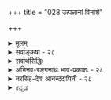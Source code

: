+++
title = "028 उत्पन्नानां विनाशे"

+++
<details><summary>मूलम्</summary>

उत्पन्नानां विनाशे ध्रुवभवितृतया हेत्वपेक्षाविहीने जन्मन्येवोपरोधात्क्षणिकमिह जगत्सर्वमित्यप्यसारम् ।  
लिङ्गं ह्येष्यत्त्वमात्रं जननविधुरता तत्क्षणानुक्षणत्वे तत्त्वं तज्जन्यता वा तदिदमनियमासिद्धिबाधादिदूष्यम् ॥ २८ ॥
</details>

<details><summary>सर्वाङ्कषा - २८</summary>

[[62]]

पुनः विभज्य वैभाषिकोक्तं प्रकारान्तरेण जगतः क्षणिकत्वसाधनप्रकारमाशङ्कय परिहरतिउत्पन्नानामित्यादि । **विनाशे** = ध्वंसे **ध्रुवभवितृतया** = ध्रुवभावित्वेन हेतुना **हेत्वपेक्षाविहीने** = हेतुनिरपेक्षे सिद्धे सति उत्पन्नानां पदार्थानां **जन्मन्येव** = उत्पत्तिसमय एव **निरोधात्** = ध्वंसात् इह सर्वं जगत् **क्षणिकम्** = एकक्षणमात्रवर्तीति सिद्धम् । अयं भावः - नाशाख्यः कश्चन पदार्थः ध्वंसपर्यायः भावरूपोऽभावरूपो वा लौकिकपरीक्षकसर्वसंमतः दुरपह्नवः ।  

स च नित्य इत्यपि,  
अन्यथा ध्वस्तस्य पुनरुन्मज्जनप्रसङ्गः ।  
ध्वंसो यद्य् अनित्यः,  
तर्हि तस्य नाशः कदाचित् स्याद् एव ।  
एवञ्च घटस्य ध्वंसो नाम घटनाशः,  
तस्य **नाशे** = घटनाशस्य नाशे पुनः घट उज्जीवेत् ।  
घटाभावाभावो हि घट एव ।  
अतश्च नित्यत्वादेव सः हेतुनिरपेक्ष इति च स्वतस्सिद्धम् ।  
न च ध्वंसस्य नित्यत्वेऽपि उत्पत्तेर् अङ्गीकारात्,  
तस्य हेतुनिरपेक्षत्वं नास्तीति वाच्यम्;  
उत्पत्तिमतो हि नाशः अनिवार्यः ।  
अत एव हि 'जातस्य हि ध्रुवो मृत्युः' इति भवत्कूटस्थोपदेशः । न च मुद्गराघातादेः ध्वंसं प्रति कारणत्वस्य दृष्टत्वात् न निरपेक्षः ध्वंसः इति वाच्यम्; तेषाम् अभिव्यक्तिकारणत्वेनाप्युपपत्तेः । अपि च मुद्गराघातस्य ध्वंसं प्रति हेतुत्वं तवापि न हीष्टम्; अवयवविश्लेषकरण एव मुद्गराघातस्य त्वयापि पर्यवसानाङ्गीकारात् । न चान्ततः ध्वंसं प्रति प्रतियोगिनः कारणत्वस्यास्माभिरङ्गीकारात् ध्वंसस्य हेतुजन्यत्वं वर्तत एवेति वाच्यम्; पतितोऽसि मदीये जाले । ध्वंसं प्रति प्रतियोगि कारणमिति सत्यम् । ध्वंसस्य समवाय्यसमवायिकारणे तु न स्त एव । प्रतियोगि तु निमित्तकारणम् । अत एव निमित्तस्य प्रतियोगिनः सिद्धौ, ध्वंसे कारणान्तरनिरपेक्षतायाश्च भवताप्यङ्गीकारात्, कालस्य क्षेपे कारणाभावेन, जातस्य मृत्युः ध्रुवस्सिद्धः । न च कालेश्वरादृष्टादीनां कार्यसामान्यकारणानां सत्त्वान्न प्रतियोगिमात्रजन्यो ध्वंस इति वाच्यम्, कालेश्वरादिसद्भाव एव प्रमाणाभावेन, तेषां कारणत्वं हि दण्डापूपायितम् । अतश्च प्रतियोगिनि सिद्धे विवृतवदनेन ध्वंसेन स ग्रस्यत एवेति एकक्षणायूंषि सर्वाणि । अतः उत्पत्तिक्षणमात्रवर्तिनः सर्वे भावा इति जगत् सर्वं क्षणिक इति सिद्धम् । तथा चानुमानम् ' ध्वंसः हेतुनिरपेक्षः, ध्रुवभावित्वात्' इति ॥ 

तदिदं निराकरोति - इत्यप्यसारमिति ।  
कुत इत्यत्राह - लिङ्गं हीत्यादि ।  
हेतुं विकल्पयति एष्यत्त्वम् इत्यादिना ।  

उक्तानुमाने 'ध्रुवभावित्वात्' इति हेतोरर्थः कः ?  

- नियमेन आगामित्व-रूप एष्यत्त्व-सामान्यम् अर्थः ?  
- सदातनत्वम्,  
अत एवोत्पत्ति-रहितत्व-पर्यवसितं सत्ताधौव्यम् अर्थः ?  
- प्रतियोगिनः ध्वंसस्य च समानकालिकत्वमर्थः ?  
- उत प्रतियोगि-क्षणाव्यवहित-समनन्तर-कालिकत्वम् अर्थः ?  
- अथवा प्रतियोग्य्-आत्मकत्वम् एवार्थः ?  
उत प्रतियोगि-जन्यत्वम् अर्थः ?  
ध्रुव-भावि-पदस्य हि  
कथञ्चिद् एत अर्था भवन्ति ॥ 

पदानामर्थस्तु - एष्यत्त्वमात्रम्, सामान्यतः आगामित्वमर्थः । **जननविधुरता** = उत्पत्तिरहितत्वमर्थः । **ध्रुवभावि** = सदातनम् । **तत्क्षणत्वम्** = स एव क्षणः यस्य ध्वंसस्य, **तत्त्वम्** = प्रतियोगिसमानक्षणत्वमर्थः । 

[[63]]



**अनुक्षणत्वम्=तदनुक्षणत्वम्** = प्रतियोगिक्षणसमनन्तरक्षणभावित्वम् अर्थः । क्षणानुक्षणपदयोः द्वंद्वः, ततो भावप्रत्ययः, अनन्तरं प्रतियोगिवाचकतत्पदेन तत्पुरुषः । भावप्रत्ययात्पूर्वं वा तत्पुरुषः । ततश्च तत्क्षणत्वम्, तदनन्तरक्षणत्वं चार्थः । अथवा **तत्त्वम्** = प्रतियोग्यात्मकत्वमर्थः । यद्वा तज्जन्यता **वा** = प्रतियोगिजन्यत्वमर्थः ॥ एवं विकल्पितानां पक्षाणां क्रमाद्दोषानाह - तदिदमित्यादिना । तदिदमिति सामान्ये नपुंसकम् । एवं तोरर्थवर्णनम्, **अनियमासिद्धिबाधादिदूष्यम्** = **अनियमः** = व्यभिचारः । असिद्धिः प्रसिद्धा । बाघश्च प्रसिद्धः । आदिना विरोधस्य ग्रहणम् । एभिः दूष्यम् ॥ 

तत्र प्रथमे एष्यत्त्वे, अनियमः, हेतुनिरपेक्षत्वरूपसाध्यस्याभाववति हेतुसापेक्षे ध्वंसभिन्ने घटादौ एष्यत्त्वस्य सत्त्वात् व्यभिचारः ।  

द्वितीये जननविधुरत्वे, असिद्धिः । ध्वंसस्य प्रतियोगिजन्यत्वस्य सर्वसंमतत्वेन, जननविधुरत्वस्य पक्षे असिद्धिः ।  
हेत्वभाववत्पक्षः स्वरूपासिद्धिः । ननु तन्मते ध्वंसस्य नित्यत्वाङ्गीकारात् जननविधुरत्वं तत्रास्त्येवेति कथमसिद्धिरिति चेत्, न; ध्वंसस्य तत्त्वतः सामान्यरूपेण नित्यत्वेऽपि, प्रतियोगिसिद्धिसमनन्तरं तत्तत्प्रतियोगिकध्वंसत्वेन रूपेण जन्यत्वस्यावश्यकत्वात्, विशेषरूपेण जन्यत्वस्य सत्त्वात् । अन्यथा घटोत्पत्तेः पूर्वमपि घटध्वंसप्रसङ्गः । 

तृतीये, प्रतियोगिनः एकक्षणमात्रवृत्तित्वाङ्गीकारात्, प्रतियोगिना सह समानक्षणत्वाभावात् असिद्धिः । 

चतुर्थे, तदनन्तरक्षणभावित्वे सिद्धे, तस्यैव हेतुत्वरूपत्वात्, हेतुनिरपेक्षत्वविरुद्धत्वाद्धेतोः विरोधो दोषः स्पष्टः ।  
कार्याव्यवहितपूर्वक्षणवृत्तिर्हि कारणमुच्यते ।  
कारणाव्यवहितोत्तरवृत्ति चेत् कार्यम्,  
कार्याव्यवहितपूर्ववृत्तित्वमपि प्रतियोगिनिरूपितेनैव लभ्यत एवं ।  
तदेव च कारणत्वमिति ।  

पञ्चमे, ध्वंसे प्रतियोग्यात्मकत्वस्यासंभवात् हेत्वसिद्धिः स्पष्टा । 

षष्ठे, तज्-जन्यत्वे सिद्धे हेत्व्-अनपेक्षत्वं कथमुच्यते ?  
अतः विरोधः स्पष्ट एव ।  
अतश्च ध्वंसः हेत्वनपेक्षः, ध्रुवभावित्वादित्यनुमानस्यासंभवात् न क्षणिकत्वस्य सिद्धिः । ननु तदुक्तानुमानस्यास्तु दूषणम् अथापि ध्वंसः खलु न समवायिकारणापेक्षः, अनङ्गीकारात् । अत एव नासमवायिकारणमपि । एवञ्च ध्वंसं प्रति प्रतियोग्येव निमित्तकारणमिति तु सर्वसंमतम् । एवञ्च प्रतियोगिनि जाते, कारणस्य सिद्धत्वात् कुतः कार्यभूतो ध्वंसः तदैव न भवेत् । 'जातस्य हि ध्रुवो मृत्युः' इति हि न्यायः इति चेत्, उच्यते - ' नाभावो विद्यते सतः' इत्यपि तत्रैवोक्तमपि पश्य । किञ्च ध्वंसं प्रति प्रतियोगिमात्रं न हेतुः, कालेश्वरादृष्टादीनां साधारणकारणानामप्यपेक्षणात् । कालेश्वरादयो न सन्तीत्युक्तं किलेति चेत्, अत एव ते सन्त्येवेति सिद्धम् । न ह्यसतश्शशशृङ्गादावेवं चर्चा । अतश्च कूश्माण्डचौर्यकथाप्रसङ्गन्यायेन सिद्धा एव ते । अधिकं च तत्तदवसरे । अतश्च तेष्वन्यतमविलम्बेन कार्यस्य उत्पत्तिक्षण एव नाशासंभवात् न क्षणिकत्वसिद्धिः । एवं ध्वंसस्य विलम्बे, वस्तुनोऽनुवृत्तेः सिद्ध्या, स एव ' स्थिति' पदस्यार्थः । ' जातस्य हि' इत्याद्यपि, नाशस्यानिवार्यतां वक्ति, न तु प्रतियोगिसमनन्तरक्षणभाव्यताम् । अतः उक्तयुक्त्या न क्षणिकत्वसिद्धिः ॥ 

इदमन्त्रचिन्तनीयम् - दारुकाष्ठादिकं गृहाद्बहिरनावृतप्रदेशे प्रक्षिप्तं शीघ्रं नश्यति । गृहान्तः रक्षितं तु शतवर्षकालमपि तिष्ठति । विशिष्य रक्षणोपायाचरणेन ततोऽपि बहुवत्सरांस्तिष्ठेयुः । एवं शरीरमपि व्याध्यादिग्रस्तं चिकित्सारहितं चेत्, नश्यत्येव । औषधसेवादिभिस्तु रक्ष्यत इत्यप्यनुभवसिद्धम् । अन्यथा हि64 

आयुर्वेदशास्त्रमर्थशून्यमेव स्यात् । अतश्चैकमेव वस्तु द्वित्रक्षणस्थाय्यपि, द्वित्रदिनस्थायि, द्वित्रवर्षस्थायि चेत्यनुभवसिद्धम् । ततश्चैवं नाशे सहजेऽप्युपायैः कालानुवृत्तिरपि प्रत्यक्षसिद्धा । कालान्तरानुवृत्तिरेव स्थितिरुच्यते । अतश्च क्षणिकत्ववादोऽयं दुर्बल एव । सर्वाण्यपि कदाचिन्नश्यन्तीति तु सत्यम् । परन्तु कालक्षेपस्यापि सत्त्वादेतदपि सत्यमेव । अतश्च मानवबुद्ध्या निर्णेतुमशक्ये विषये, 'एवमेव ' इति निर्णयस्यासंभवात्, सकलशास्त्रव्यवहाराद्यनुसारात् वस्तुस्थैर्यमनिवार्यम् । वैराग्यार्थं क्षणिकोपदेशश्चेत्तदङ्गीकृतमेव 'आस्थानिवृत्त्यर्थमवादिबौद्धैः' इति । न तावता वस्तुस्वरूपनिर्णय इति ॥ २८ ॥
</details>

<details><summary>सर्वार्थसिद्धिः</summary>

ननु "जातस्य हि ध्रुवो मृत्युः" इति प्रसिद्धम् ।  
अतस्सतां सत्तानुबन्धी विनाशः स्वरूपवन्, न हेतुसापेक्षः झटित्य् एवापतेत् ।  
तस्मात् सर्वं क्षणिकमित्यनूद्य परिहरति- उत्पन्नानामिति ॥  
असारं-न्याय्याद् अन्यद् इत्य् अर्थः । 

तत्र हेतुं विकल्पयति- लिङ्गमिति ।  
एवं विकल्पिते यथासंभवं दोषान् आह-  
तद् इदम् इति ।  
तथा हि ।  
तत्राद्ये तावद्यत् यस्य ध्रुवं भविष्यति  
न तत् तस्य हेतु-सापेक्षं,  
नाशश् च जातानां ध्रुव-भावीत्य् उक्तं स्यात् ।  
तदा कस्यचिद् अङ्कुरस्य सामग्री-प्रवाह-वशात् ध्रुवं  
भविष्यद्भिः पत्र-पुष्पादिभिर्  
घटादीनां कपालादिभिर् अप्य् अनैकान्त्यम्,  
सर्वत्र चैकसन्तानोत्तर-क्षणैः । नहि ते तन्निरपेक्षाः ; तथा  
सति प्रागेवोपनिपाते कथं तत्र सन्तानत्वमपि ? पूर्वक्षणानामर्थक्रियाविरहात् असत्त्वं च स्यात् चार्वाकवादः । द्वितीये तु  
यद्यस्यानुत्पन्नमनुबन्धि न तद्धेत्वपेक्षम्, यथा गोरश्वापोह इति स्यात् । तथा च हेत्वसिद्धिः प्रतियोगिवत्सवोचितहेतु-  
जन्यत्वात् । मुद्गरादयोऽपि सभागसन्तानमात्रारम्भकाः, नतु नाशजनका इति चेन्न ; दीपादिसन्ताना[नाम]न्तिमध्वंसकेषु  
तदसिद्धेः । न हि तत्र विभक्तसूक्ष्मावस्थान्तरापत्तिमिच्छसि ; अन्वयव्यतिरेकाविशेषे व्यवस्थापकाभावात् । निस्स्व-  
भावतया तुच्छस्य हेत्वपेक्षाविरहो व्यवस्थापक इति चेन्न ; प्रतियोगिवदेव नियतकालतया प्रमितस्यात्यन्ततुच्छत्वायोगात्,  
खपुष्पवच्चानादित्वप्रसङ्गेन सर्वभावासिद्धिप्रसङ्गात् । ध्वंसस्य च तुच्छत्वे तत्कालेऽपि स्वकाल इव भावानां सत्त्वप्रसङ्गाच्च । तथा च क्षणभङ्गं प्रतिज्ञाय स्थिरवादं साधयसि । कीदृशं च ध्वंसस्य निस्स्वभावत्वम् ? यदि यत्किंचित्स्वभावविरहः, तत्स्वलक्षणेऽपि समानम् । सर्वस्वभावविरहस्तु ध्वंसेऽप्यसिद्धः । अन्यथा कथमस्य पक्षीकारः ? ध्वंसरूपतया सिद्धस्येति चेत्, तर्हि तत्स्वभावस्य कथं सर्वस्वभावविरहः ? अपि चास्य प्रागसत्त्वे हेत्वपेक्षा दुर्वारा ; प्राक्सत्त्वे तु भावापह्नवः । तत एवाभावस्याप्यभाव इति सर्वाभावः स्यात् । तृतीये च स एव क्षणो यस्य स तत्क्षणः तस्य भावस्तत्क्षणत्वं तदा ध्रुवभावि सहभावीत्यर्थः । अयमपि हेतुरसिद्ध एव । न च प्रध्वंसप्रतियोगिनोर्यौगपद्यसंभवः, संभवे वा भावः पश्चादपि किं न स्यात् ? अनुक्षणशव्दोपचरितस्तु हेतुरनन्तरक्षणवर्तित्वम्, तत्रापि भावोत्पत्त्यपेक्षयाऽऽनन्तर्य- विवक्षायामसिद्धिः । भावस्वरूपापेक्षया त्वानन्तर्यनियमे भाव एव हेतुः स्यादिति कथं हेतुनैरपेक्ष्यम् ? तदतिरिक्तनैरपे- क्ष्यं विवक्षितमिति चेन्न ; तद्वदेव सहकारिणामप्यवर्जनीयत्वादिति । पञ्चमे त्वसिद्धिर्व्याघातश्च । ननु कथं ध्रुवभाविशब्देन तत्त्वविवक्षा शङ्क्यते ? इत्थम्- यद्यतो भिद्यते न तत्तस्य ध्वंसः, यथा रूपस्य रसः । ध्वंसस्तु कस्यचिदेव भवतीति तदात्मकः । अतः स्वोत्पत्तावेव स्वात्मनि ध्वंसे सन्निहिते कथं क्षणान्तरं प्राप्नुयादिति । तत्रेदं ब्रूमः- ततो भिन्नस्यापि तत्प्रध्वंसत्वं यथादर्शनं स्यात् । अन्यथा भिन्नस्य भिन्नकालस्य च कारणत्वादिकमपि हीयेत ; अविशेषात् । स्वात्मन एव स्वनाशात्मकत्वे पश्चादिव स्वकालेऽपि स्वाभावसिद्धेः । स एव सर्वापह्नवस्स्यादिति । तज्जन्यत्वे हेतौ प्रतिज्ञाविरोधः । तज्जन्यत्वं हि तद्धेतुकत्वम् ; तेन कथं हेतुनैरपेक्ष्यसाधनम् ? हेत्वन्तरनैरपेक्ष्यमपि च दुर्वचमित्युक्तम् । अतः क्रमभाविसहकारिविशेषात् कार्यान्तरमिव स्वनाशमपि स्वयमुत्पादयतु नाम । न ततः क्षणिकत्वं सिध्येदिति । बाधश्चामीषां प्रागुक्तप्रत्यभिज्ञया स्पष्टः । आदिशब्दः प्रदर्शितयोरपसिद्धान्तप्रतिज्ञाविरोधयोः संग्रहार्थः ॥ २८ ॥
</details>


<details><summary>अभिनव-रङ्गनाथः भाव-प्रकाशः - २८</summary>

\*जातस्य हि ध्रुवो मृत्युरितीति - एतेन परोक्तध्रुवभावित्वहेतोः पक्षसत्त्वस्य सिद्धान्तिसंमतत्वप्रदर्शनव्याजेन गीताभाष्योक्तदिशा तत्वसंग्रहकृतो विनाशद्वैविध्यकल्पनमनुचितमिति सूचितं; तथाहि - 'उत्पत्तिविनाशादयस्सतो द्रव्यस्यावस्थाविशेषाः' इत्यादिभाष्येण उत्पाद इव विनाशोऽपि सहेतुकः असत्त्वाभाववांश्च प्रमाणप्रतिपन्न इत्यादिकं स्थापितं । धर्मधर्मिणोर्भेदः एकस्यैव कालभेदेन नानास्वभावयोगश्च संभवतीत्यत्रैव पूर्वं व्यवस्थापितं । संबन्धानुपपत्तिश्च परिहरिष्यते । अतः उत्पत्तिप्रतीतिरिव नाशसामान्यप्रतीतिः प्रमेति युक्तम् ।  
तत्वसंग्रहे तु -  
अहेतुकत्वात्किञ्चायां असन् वन्ध्यासुतादिवत् ।  
अथवाऽऽकाशवन्नित्यो न प्रकारान्तरं यतः ॥ ३७० ॥  
असत्त्वे सर्वभावानां नित्यत्वं स्यादनाशतः ।  
सर्वसंस्कारनाशित्वप्रत्ययश्चानिमित्तकः ॥ ३७१  
नित्यत्वेऽपि सहस्थानं विनाशेनाविरोधतः ।  
अजातस्य हि नाशोक्तिः नैव युक्त्यनुपातिनी ॥ ३७२  
इत्युद्योतकरोक्षेपस्य -  
तदत्र कतमं नाशं परे पर्यनुयुञ्जते?  
किं क्षणस्थायधर्माणं भावमेव तथोदितम् ॥ ३७३  
अथ भावस्वरूपस्य निवृत्तिं ध्वंससंज्ञितम्?  
पूर्वपर्यनुयोगे हि नैव किञ्चिद्विरुध्यते ॥ ३७४  
यो हि भावः क्षणस्थायी विनाश इति गीयते ।  
तं हेतुमन्तमिच्छामः पराभावात्त्वहेतुकम् ॥ ३७५  
वस्त्वनन्तरभावित्वं न तत्र त्वस्ति तादृशि ।  
चलभावस्वरूपस्य भावेनैव सहोदयात् ॥ ३७६  
अतो विनाशसद्भावान्न नित्यास्सर्वसंस्कृताः ।  
न विनाशीति बुद्धिश्च निर्निमित्ता प्रसज्यते ॥ ३७७  
भावध्वंसात्मनश्चैवं नाशस्यासत्त्वमिष्यते ।  
वस्तुरूपवियोगेन न भावाभावरूपतः ॥ ३८२  
निवृत्तिरूपताऽप्यस्मिन् विधिना नाभिधीयते ।  
वस्तुरूपानुवृत्तिश्च क्षणादूर्ध्वं निषिध्यते ॥ ३८३  
अतो व्यवस्थितं रूपं विहितं नास्य किञ्चन ।  
इति नित्यविकल्पोऽस्मिन् क्रियमाणो निरास्पदः ॥ ३८४  
इति परिहार उक्तः । अत्र पञ्चिका - द्विविधो हि विनाशो विधेः प्रतिषेधलक्षणः; तथा हि -क्षणस्थितिधर्मा भाव एव चलो विनश्यतीति कृत्वा विनाश इत्याख्यायते । यद्वा -भावस्वभावप्रच्युतिलक्षणप्रध्वंसापरनामाविनशनं विनाश इति । अत्र विचार्यते -पूर्वदेशसंबन्धवियोगपूर्वकदेशान्तरप्राप्तिदशायामेव चलनं सर्वसंप्रतिपन्नं । तदात्वे विनाशप्रतीतिर्न संप्रतिपन्ना; किंतु चलनप्रतीतिरेव । चलनं च न वस्तुनो विनाशः । वस्तुस्वभावप्रच्युतिदशायामेव विनाशप्रतीतिः । सा च चलनमादाय न विश्राम्यति । अत एव -  
प्रथमे कारणं जातमविनष्टं तदा च तत् ।  
क्षणिकत्वात्तु तत्कार्यं क्षणकाले न वर्तते ॥ ५०९  
तस्मादनष्टात्तद्धेतोः प्रथमक्षणभाविनः ।  
कार्यमुत्पद्यते शक्तौ द्वितीयक्षण एव तु ॥ ५१२  
इति भवदुक्तिसंगतिः । अस्तु धर्मधर्मिणोरभेदवादिनां भवतां चलनकाल एव विनाशः; अथापि 'भाव एव चलो विनश्यतीति कृत्वा विनाश इत्याख्यायते' इति भवदुक्त्या यो विनश्यति तद्भावरूप एव विनाश इति प्रतीयते । एवं 'जन्मतो नान्यथा स्थितिः' इत्युक्त्या जन्मकाल एव विनाशसत्ताकाल इति च । इत्थं च उत्पत्तिक्षण एव विनाशप्रतीतिरिति महदिदं चित्रं । एवं धर्मधर्मिणोर्मेदमभ्युपगच्छतः परस्योपरि -  
तथा हि नाशको हेतुर्न भावाव्यतिरेकिणः ।  
नाशस्य कारको युक्तः स्वहेतोर्भावजन्मतः ॥ ३५८  
इति भवदारोपितदोषः परावृत्य भवन्तमेवाश्रयति । पूर्वपूर्वक्षणनाशस्य उत्तरोत्तरक्षणरूपत्वाङ्गीकारे च सान्वयविनाशाङ्गीकारप्रसङ्गः । स्वभावप्रच्युतिदशायामपि श्रीभाष्यादिसिद्धान्तितस्य निरन्वयविनाशासंभवस्य अनुपदमेव व्यवस्थापयिष्यमाणतया विनाशप्रतीत्योर्वैलक्षण्ये विनिगमकविरहेण एकजातीयेनैव विनाशेन निर्वाहे एको वस्तुरूपः अन्यश्शशविषाणवदसन्निति विनाशद्वैविध्यकल्पनं स्वेच्छामात्रनिबन्धनमेव । चलनदशायामपि पूर्वोत्तरक्षणयोस्तादाम्यानभ्युपगमेन पूर्वक्षणस्य निरन्वयविनाशसंभवेन भवत्पक्षेणोभयोरसत्त्वसंभवात् स्वभावप्रच्युतिदशायां सिद्धान्तानुसारेण वस्तुनस्संभवेन उभयोर्वस्तुत्वसंभवाच्च । अतः एकस्य वस्तुभूतस्य विनाशस्य अपरस्यावस्तुभूतस्य ध्वंसस्याङ्गीकरणमनुचितमिति । एतेन -  
संतानोच्छेदरूपस्तु विनाशो यो न हेतुमान् ।  
तस्यान्तेऽपि न भावोऽस्ति तथा जन्म तु वार्यते ॥ ४३९  
विलक्षणकपालादेस्त्वादस्तु सहेतुकः ।  
सोऽप्यादौ जायते नैव तदा हेतोरसम्भवात् ॥ ४४०  
इत्युक्तिरप्यनुचितेति ।  
\*द्वितीये तु इति - धर्मधर्मिणोस्संबन्धो व्यवस्थापयिष्यते ।  
अतः -  
सर्वत्रैवानपेक्षाश्च विनाशे जन्मिनोऽस्विलाः ।  
सर्वथा नाशहेतूनां तत्राकिञ्चित्करत्वतः ॥ ३५७  
पदार्थव्यतिरिक्ते तु नाशनाम्नि कृते सति ।  
भावे हेत्वन्तरैस्तस्य न किञ्चिदुपजायते ॥ ३६०  
इत्येतत्पक्षपरिष्करणेन सिद्धान्तदूषणं न संभवतीति बोध्यम् ॥  
\*सर्वभावासिद्धीति - ध्वंसस्याहेतुकत्वासत्त्वनिस्स्वभावत्वाङ्गीकारे माध्यमिकावृत्तिबोधिचर्यावतारपञ्चिकोक्तदिशा सर्वेषामपि निस्स्वभावत्वप्रसङ्गेन - विज्ञप्तिमात्रतासिद्धिर्धीमद्भिर्विमलीकृता ।  
इत्याद्युक्तिरसङ्गतेति भावः । \*ध्वंसस्य च तुच्छत्वे इति -  
प्रध्वंसो भवतीत्येव न भावो भवतीत्ययम् ।  
अर्थः प्रत्याय्यते त्वत्र न विधिः कस्यचिन्मतः ॥ २८९  
ध्वंसनाम्नः पदार्थस्य विधाने पुनरस्य न ।  
वस्तुनो जायते किंञ्चिदित्येतत्किं निवर्तते? ॥  
इत्युक्तिरप्यनुचिता । भवताऽपि वस्तुरूपनाशाङ्गीकारेण तत्र विधिरूपताया अत्र तद्वैलक्षण्यस्य च नियामकाभावात् । ध्वंसनाम्नः पदार्थस्य विधाने वस्तुनो ध्वंसस्य च परमार्थत्वेन उभयोस्संबन्धस्संभवति । एकस्य वस्तुता अन्यस्य चावस्तुत्वं यदि तदा वस्त्ववस्तुनोस्संबन्धो न संभवति । एतेन -  
भावध्वंसात्मनोश्चैवं नाशस्यासत्त्वमिष्यते ।  
वस्तुरूपनियोगेन न भावाभावरूपतः ॥ ३८२  
इत्येतद्विवरणपञ्चिकायां 'यदि हि स्वभावनिषेघलक्षणो विनाशः तेषामसन् स्यात् तदा नित्यत्वमेषां स्यात् यावता स्वभावनिषेधलक्षणो नाशस्स्वयमसद्रूपोऽस्त्येवेति कथं नित्या भवेयुः?' इत्युक्तिरप्यपास्ता; सदसतोस्संबन्धानुपपत्तिर्बुद्धिसरे विवेचयिष्यते इति भावः ॥ २८ ॥
</details>


<details><summary>नरसिंह-देवः आनन्ददायिनी - २८</summary>

पूर्वशेषतया न पृथक्संगतिरित्यभिप्रायेणाह - नन्विति । केचिदाक्षेपसंगतिमाह नन्वितीत्याहुः । मृत्युः - विनाशः । जननं - सत्ता । तथा च विनाशः भावानामुत्पत्तिक्षणानन्तरभावी अहेतुकत्वे सति भावानामवश्यम्भावित्वात् । य(द्य)दहेतुकत्वे सति यस्यावश्यम्भावि तत्तदनन्तरक्षणभावि यथा घटस्यान्यापोह इति प्रयोगे हेत्वसिद्धिशङ्कापरिहाराय ध्वंसो (भावस्य) हेतुनिरपेक्षः तस्य ध्रुवभावित्वात् अपोहवदिति प्रयोगो द्रष्टव्यः । झडित्येव - उत्पत्त्यनन्तरमेव ।  
मूलस्यायमर्थः - उत्पन्नानां भावानां विनाशस्य ध्रुवभवितृतया हेत्वपेक्षारहितत्वात् जन्मन्येवोपरोधात्सम्बन्धात् सर्वं जगत् क्षणिकमिति । तत्र किं ध्रुवभवितृत्वम्? इति विकल्पयती(विकल्पपरत्वमभिप्रे)त्याह - तत्रेति । एष्यत्त्वमवश्यम्भावित्वमात्रं । जननविधुरता -उत्पत्त्यभावः । तत्क्षणत्वं - भावकालत्वं । अनन्तरक्षणवर्तित्वमनुक्षणत्वं । तत्त्वं - प्रतियोगिस्वरूपत्वं । तज्जन्यत्वं - प्रतियोगिजन्यत्वं । ध्रुवभवितृ(ध्रुवभावित्व)शब्देन एतेषां लाभो यथा संभवति तथोत्तरत्र स्वयमेव दर्शयिष्यति । तेषां समुच्चित्य प्रत्येकम(प्रत्येकं प्राप्त्य)भावादाह - यथासंभवमिति । तत्र क्रमेण दूषणानि वक्तुं प्रतिजानीते - तथाहीति । अनियमो -व्याप्त्यभावः । असिद्धिः हेत्वसिद्धिः । बाधः - साध्याभावनिश्चयः । कस्यचिदिति - व्यभिचारेण व्याप्त्यभावादित्यर्थः ।  
सर्वत्र चेति - तत्तदुत्तरक्षणानां ध्रुवभावित्वात् पूर्वपूर्वक्षणहेतुकत्वाच्चेति भावः । क्षणः - स्वलक्षणं वस्तु । तथासतीति - तथा च सर्वेषामेकक्षणोत्पत्तिसमय एव विनिगम(का)नाभावेनोत्पत्तौ पूर्वापरभावापन्नसंतानसिद्धिर्न स्यादित्यर्थः । असत्त्वं च स्यादिति - उत्तरोत्तरेषां क्षणानां पूर्वपूर्वजन्यत्वाभावेन अर्थक्रियाकारित्वाभावादिति भावः । चार्वाकवादः - निर्हे(अहे)तुक(त्वं)त्ववादः । द्वितीयेत्विति - जननविधुरतेत्यस्मिन् पक्षे इत्यर्थः । हेत्वसिद्धिमेवोपपादयति -प्रतियोगिवदिति । स्वोचितहेतवो मुद्गरादयः । असि(द्धिं परिहरति)द्धिपरिहारं शङ्कते - मुद्गरादय इति । सभागः - विभक्तावयवः । तथा च मुद्गरा(दण्डा)द्यन्वयव्यतिरेकयोरन्यार्थत्वात् ध्वंसस्य न तज्जन्यत्वमिति भावः । दीपेति - तत्रा(न्यथासिद्धेः)न्यार्थत्वस्य वक्तुमशक्यतया ध्वंसस्य तज्जन्यत्वासंभवादित्यर्थः । तत्राप्यन्यथासिद्धिमाशङ्क्य परिहरति - नहीति । तत्र प्रमाणाभावादिति भावः । अन्वयव्यतिरेकाविशेषेऽपि व्यवस्थापकं शङ्कते - निस्स्वभावतयेति । तत्र किं स्व(य)मेव भावः स्वभाव इति स्वरूपं विवक्षितं? आहोस्वित् स्वस्य भावः स्वभाव इति धर्मो वा? इति विकल्पमभिप्रेत्य आद्यं दूषयति - प्रतियोगिवदिति । अत्यन्ततुच्छत्वायोगादिति - शशशृङ्ग(ङ्गादि)वत् निस्स्वरूप (निस्स्वरस) त्वासंभवादित्यर्थः । खपुष्पवदिति - ध्वंसप्रतियोगिनोर्विरोधादुत्तरकालमिव पूर्वमपि भावानां सत्त्वं न स्यादिति; तथा च माध्यमिकमतापात इति भावः ॥  
ननु तुच्छत्वान्न प्रतियोगिविरोध इत्यत आह - ध्वंसस्य चेति । द्वितीये दूषणमाह - कीदृशं चेति । तर्हीति - तद्ध्वंसत्वस्यैव स्वभावत्वादित्यर्थः । अस्येति - ध्वंसस्येत्यर्थः । भावापह्नव इति -ध्वंसकाले प्रतियोगिनोऽसंभवादिति भावः । तत एवेति - यत एव प्रतियोगिनोभावः ततः प्रतियोग्यप्रसिद्ध्या भावोऽपि न स्यादिति माध्यमिकमतप्रसङ्ग इति भावः । न (ही) चेति -विरोधादिति भावः । संभवे(वे) चेति - विरोधाभावादिति भावः । उपचरितस्त्विति - अनुशब्दस्य 'प्रादयो गताद्यर्थे' इति अनुयातः क्षण इति समासे कालवाचि(त्वात्)त्वेन बहुव्रीहिसमासे चान्यपदार्थलक्ष(णकतया)कत्वात् तत्स्थवाचि (त्वमुपचारेणेत्यर्थः) त्वाभावात् तेनोपचरितो लक्षित इति भावः । भाव एवेति - अनन्यथासिद्धनियतपूर्ववृत्तित्वादिति भावः । कथमिति - तथा च बाध इति भावः । तद्वदेवेति - प्रतियोगिन इव मुद्गरादेरप्यन्वयव्यतिरेकसत्त्वादिति भावः । पञ्चम इति - ध्वंसप्रतियोगिनोरैक्यानभ्युपगमात् भावाभावयोः परस्परविरोधिनोरैक्यस्य विरुद्धत्वादित्यर्थः; अन्यथा भावस्सर्वदा स्यान्न स्याद्वेति न क्षणिकत्वसिद्धिरेति भावः । नन्वस्याः कोटेरुत्थितिरेव न सम्भवति; शब्दस्य तद्बोधनासामर्थ्यात् । तथा च असम्भवद्विकल्पदोषः । तथा भावानां सहेतुकत्वात् तद(भेदे अ) हेतुकत्वं वा कथं? ततः क्षणिकत्वं वा कथं सिध्येत्? इति शङ्कामाशङ्क्य परिहरति - नन्वित्यादिना । अन्यथेति - पूर्वक्षणानामप्युत्तरक्षणहेतुत्वं न स्यादित्यर्थः । प्रतिज्ञाविरोध इति - हेतुसाध्ययो (साध्येनहेतो) र्विरुद्धत्वादित्यर्थः । यद्वा प्रतिज्ञावाक्यस्य हेतुवाक्येन विरुद्धत्वादित्यर्थः । विरोधपरिहारमाशङ्क्य परिहरति - हेत्वन्तरेति । तद्वदेव सहकारिणामित्यर्थः । ननु सहकारिसापेक्षत्वेऽप्युत्पत्त्यनन्तरमेव ध्वंससम्भवात् क्षणिकत्वं स्यादित्यत्राह - क्रमभावीति । ध्वंसजनने सहकारिणामाद्यक्षण एव भावित्वमित्यत्र नियामकाभावात्; यदा कदाचित्सहकारिलाभे प्रतियोगिनो ध्वंसजनकत्वेऽपि न क्षणिकत्वसिद्धिरित्यर्थः ॥ २८ ॥
</details>

<details><summary>ಕನ್ನಡ</summary>

क्षणिक साधक मत्तॊन्दु वादवन्नु अनुवाद माडि निराकरिसुत्तारॆ  

> उत्पन्नानां विनाश ध्रुवभविवृतया हेत्व पेक्षा विहीने (सति)  
> जन्मन्येव उपरोधात्  
> इह सर्वं जगत् क्षणिकम्

हुट्टिद वस्तुगळ नाश  
बेरॆ कारणवन्नु अपेक्षिसदॆये  
स्वयं अनिवार्यव् आगि ऒदगुवुदरिन्द  
हुट्टिद तत्‌क्षणवे नाशवागुवुदरिन्द  
इल्लि जगत्तॆल्लवू ऒन्दु क्षणमात्रवे निल्लबल्लदु. 

बौद्ध मतदल्लि नाश ऎरडु विध.  

1) दॊण्णॆ मुन्तादवुगळिन्द घटादिगळु ऒडॆदाग आगुव नाश,  
2) प्रतिक्षणदल्लि ऎल्ल पदार्थगळू नाशवागि हॊसदागि हुट्टुवाग आगुव मॊदलिद्द वस्तुविन नाश. 

[[38]] 


मॊदलनॆयदु स्थूल,  
ऎल्लरिगू अनुभवसिद्ध.  
ऎरडनॆयदु सूक्ष्म,  

> ध्वंसः हेतु-निरपेक्षः,  
ध्रुवभावित्वात् ' 

ऎम्ब अनुमानदिन्द सिद्ध.  

ई ऎरडन्नू अवरु निरन्वय-विनाशव् ऎन्नुवरु.  
अन्दरॆ आ वस्तु नाशवाद मेलॆ  
याव रीतियल्लि मुन्दुवरियुवुदिल्ल.  

सिद्धान्तदल्लि याव वस्तुवे नाशवादरू  
रूपान्तरदिन्द अदु मुन्दुवरियुत्तदॆ.+++(5)+++  
याव रीतियल्लि मुन्दु वरियद सम्पूर्णवाद नाश  
यावुदक्कू बरुवुदिल्ल.  
इदन्नु सान्वय-विनाशवॆन्नुवरु.+++(5)+++ 

वस्तु नाशव् आगलु  
बेरॆयॊन्दु वस्तु कारणवल्ल.  
तानु हुट्टुवुदे  
तन्न नाशक्कॆ कारणवागुत्तदॆ.  
*जातस्य हि ध्रुवो मृत्युः' ऎम्ब न्याय प्रसिद्ध.  
तार्किकरू ध्वंसक्कॆ प्रतियोगि कारण ऎन्नुत्तारॆ.  
घटध्वंसक्कॆ घटवे कारण.+++(5)+++  
आद्दरिन्द घट हुट्टिद तत्क्षण  
कारणसिद्धवाद्दरिन्द  
घट ध्वंस आगले बेकागुत्तदॆ.  
इल्लदिद्दरॆ ऎन्दू अदर नाशवागुवन्तॆये इल्ल.  
इदन्नु अहेतुक ध्वासवादवॆन्नुवरु.  
इदरिन्द, हुट्टिद प्रतियॊन्दु वस्तुवू मरुक्षणदल्ले नशिसुवुदु अनिवार्यवाद्दरिन्द  
क्षणिकत्व तन्नष्टिगॆ सिद्धवागुत्तदॆ.  
इदु हिन्दॆ हेळिद अनुमानद सार. 


"इत्यपि असारं"- ई वादवू सह समर्थनीयवल्ल.  

एतक्कॆन्दरॆ  

> लिङ्गं एष्यत्त्वमात्रं जननविधुरता तत्-क्षणानुक्षणतो तं तज्जन्यता वा तदिदं अनियमासिद्धि-बाधादिदष्यं हि 

हेतु-वागिरुव ध्रुव-भावित्व-एष्यत्त्वादि यावरूपद्दे आदरू  
व्यभिचार, असिद्धि, बाध मुन्ताद दोषगळिन्द कूडिद्दाग् इदॆ. 

'ध्रुवभावित्वात्' ऎम्ब हेतु-वाचक-पदक्कॆ,  

1) आगिये आगुवुदु,  
2) ऎन्दू इरुवुदु, (उत्पत्तिरहित), 
3) प्रतियोगि हुट्टिद क्षण बरुवुदु 
4) प्रतियोगि हुट्टिद मरुक्षण बरुवुदु, 
5) प्रतियोगि स्वरूपवाग् इरुवुदु, 
6) प्रतियोगियिन्द हुट्टुवुदु 

ऎन्दु अनेक अर्थगळन्नु हेळ बहुदु. 

मॊदलनॆय अर्थदल्लि हेत्वनपेक्षत्वव् ऎम्ब साध्यविल्लद हेतु  
सापेक्षवाद-घटादिगळल्लि हेतुव् इरुवुदरिन्द  
व्यभिचार-दोष स्पष्ट. 

[[39]] 

ऎरडनॆयदरल्लि -  
हेतु, वादि प्रतिवादि इब्बरिगू सम्मत वागिरबेकुगुत्तदॆ.  
सिद्धान्तदल्लि ध्वंसक्कॆ उत्पत्तियन्नु ऒप्पलागिदॆ.  
इदरिन्द “ऎन्दू इरुवुदु' ऎम्ब हेतु सिद्धिसद कारण असिद्धि ऎम्ब दोष बरुत्तदॆ. 

मूरनॆयदरल्लि प्रतियोगियाद घटादिगळु हुट्टुव क्षणदल्ले ध्वंसवू बरबेकागुवुदरिन्द  
हेतुवे असिद्धवागि हिन्दिनन्तॆये असिद्धि दोष बरुत्तदॆ. 

नाल्कनॆयदरल्लि  
'यावुदर अनन्तर यावुदु हुट्टुवुदो,  
अदे अदक्कॆ कारणवागुत्तदॆ'  
ऎम्ब नियमविरुवुदरिन्द  
ध्वंसक्कॆ हेतु सापेक्षत्व बरुत्तदॆ.  
इदरिन्द विरोधवॆम्ब दोष सिद्ध. 

ऐदनॆयदरल्लि प्रतियोगियू ध्वंसवू  
परस्पर शत्रुगळाद्दरिन्द  
ध्वंस प्रतियोगि-स्वरूपवागलु  
ऎन्दू साध्यविल्लवागुव कारण  
हेतु असिद्धवागुत्तदॆ. 

आरनॆयदरल्लि -  
ध्वंस प्रतियोगियिन्द हुट्टुवुदरिन्द  
हेतु निरपेक्ष,  
ऎम्ब वाद परस्पर विरुद्धवागुवुदु स्पष्ट.  
'प्रतियोगियिन्द हुट्टुवुदु' ऎन्द मेलॆ  
ध्वंस प्रतियोगि सापेक्ष ऎन्दु ऒप्पबेकु.  
हीग् इरुवाग  
'ध्वंस हेतुनिरपेक्ष' ऎन्दरॆ विरोध स्पष्ट. 

हीगॆ ई अनुमान  
अनेक दोषगळिन्द कूडिरुवुदरिन्द  
वस्तुगळिगॆ क्षणिकत्व साधन क्रम  
यावुदू समर्थनीयवल्ल ॥ २८ ॥ 
</details>
